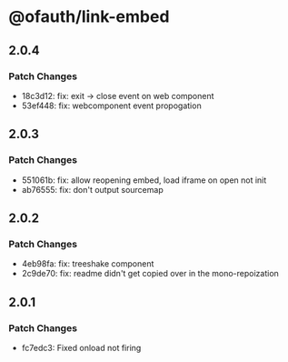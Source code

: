 # @ofauth/link-embed

## 2.0.4

### Patch Changes

- 18c3d12: fix: exit -> close event on web component
- 53ef448: fix: webcomponent event propogation

## 2.0.3

### Patch Changes

- 551061b: fix: allow reopening embed, load iframe on open not init
- ab76555: fix: don't output sourcemap

## 2.0.2

### Patch Changes

- 4eb98fa: fix: treeshake component
- 2c9de70: fix: readme didn't get copied over in the mono-repoization

## 2.0.1

### Patch Changes

- fc7edc3: Fixed onload not firing
